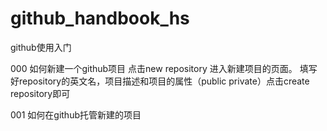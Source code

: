 # github_handbook_hs
github使用入门


000 如何新建一个github项目
点击new repository 进入新建项目的页面。
填写好repository的英文名，项目描述和项目的属性（public private）点击create repository即可


001 如何在github托管新建的项目


